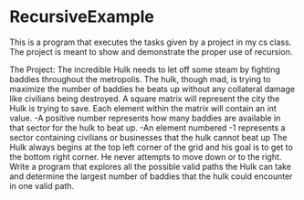 # RecursiveExample
This is a program that executes the tasks given by a project in my cs class. The project is meant to show and demonstrate the proper use of recursion. 

The Project:
The incredible Hulk needs to let off some steam by fighting baddies throughout the metropolis. The hulk, though mad, is trying to maximize the number of baddies he beats up without any collateral damage like civilians being destroyed. A square matrix will represent the city the Hulk is trying to save. Each element within the matrix will contain an int value.
  -A positive number represents how many baddies are available in that sector for the hulk to beat up.
  -An element numbered -1 represents a sector containing civilians or businesses that the hulk cannot beat up
The Hulk always begins at the top left corner of the grid and his goal is to get to the bottom right corner. He never attempts to move down or to the right. Write a program that explores all the possible valid paths the Hulk can take and determine the largest number of baddies that the hulk could encounter in one valid path.
